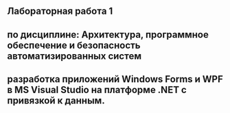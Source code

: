 <h2>Лабораторная работа 1<h2>
<h2>по дисциплине: Архитектура, программное обеспечение и безопасность автоматизированных систем<h2>
  <p> разработка приложений Windows Forms и WPF в MS Visual Studio на платформе .NET c привязкой к данным.  <p>

